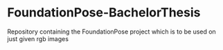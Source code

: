 # FoundationPose-BachelorThesis
Repository containing the FoundationPose project which is to be used on just given rgb images
